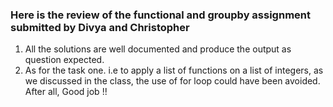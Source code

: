 
### Here is the review of the functional and groupby assignment submitted by Divya and Christopher

1. All the solutions are well documented and produce the output as question expected.
2. As for the task one. i.e
 to apply a list of functions on a list of integers, as we discussed in the class, the use of for loop could have been avoided.
 After all, Good job !!
